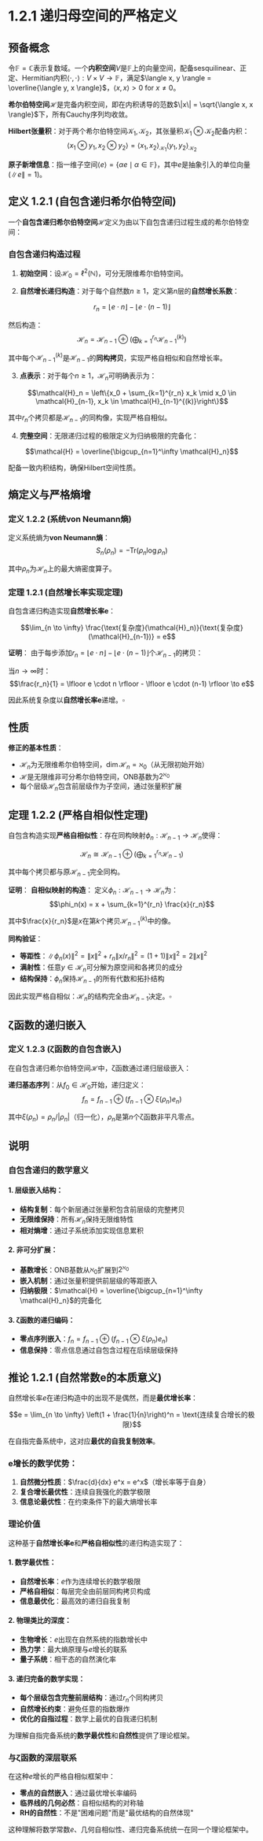 # 1.2.1 递归母空间的严格定义

## 预备概念

令$\mathbb{F} = \mathbb{C}$表示复数域。一个**内积空间**$V$是$\mathbb{F}$上的向量空间，配备sesquilinear、正定、Hermitian内积$\langle \cdot, \cdot \rangle: V \times V \to \mathbb{F}$，满足$\langle x, y \rangle = \overline{\langle y, x \rangle}$，$\langle x, x \rangle > 0$ for $x \neq 0$。

**希尔伯特空间**$\mathcal{H}$是完备内积空间，即在内积诱导的范数$\|x\| = \sqrt{\langle x, x \rangle}$下，所有Cauchy序列均收敛。

**Hilbert张量积**：对于两个希尔伯特空间$\mathcal{K}_1, \mathcal{K}_2$，其张量积$\mathcal{K}_1 \otimes \mathcal{K}_2$配备内积：
$$\langle x_1 \otimes y_1, x_2 \otimes y_2 \rangle = \langle x_1, x_2 \rangle_{\mathcal{K}_1} \langle y_1, y_2 \rangle_{\mathcal{K}_2}$$

**原子新增信息**：指一维子空间$\langle e \rangle = \{\alpha e \mid \alpha \in \mathbb{F}\}$，其中$e$是抽象引入的单位向量($\|e\| = 1$)。

## 定义 1.2.1 (自包含递归希尔伯特空间)

一个**自包含递归希尔伯特空间**$\mathcal{H}$定义为由以下自包含递归过程生成的希尔伯特空间：

### 自包含递归构造过程

1. **初始空间**：设$\mathcal{H}_0 = \ell^2(\mathbb{N})$，可分无限维希尔伯特空间。

2. **自然增长递归构造**：对于每个自然数$n \geq 1$，定义第$n$层的**自然增长系数**：

$$r_n = \lfloor e \cdot n \rfloor - \lfloor e \cdot (n-1) \rfloor$$

然后构造：
$$\mathcal{H}_n = \mathcal{H}_{n-1} \oplus \left(\bigoplus_{k=1}^{r_n} \mathcal{H}_{n-1}^{(k)}\right)$$

其中每个$\mathcal{H}_{n-1}^{(k)}$是$\mathcal{H}_{n-1}$的**同构拷贝**，实现严格自相似和自然增长率。

3. **点表示**：对于每个$n \geq 1$，$\mathcal{H}_n$可明确表示为：

$$\mathcal{H}_n = \left\{x_0 + \sum_{k=1}^{r_n} x_k \mid x_0 \in \mathcal{H}_{n-1}, x_k \in \mathcal{H}_{n-1}^{(k)}\right\}$$

其中$r_n$个拷贝都是$\mathcal{H}_{n-1}$的同构像，实现严格自相似。

4. **完整空间**：无限递归过程的极限定义为归纳极限的完备化：

$$\mathcal{H} = \overline{\bigcup_{n=1}^\infty \mathcal{H}_n}$$

配备一致内积结构，确保Hilbert空间性质。

## 熵定义与严格熵增

### 定义 1.2.2 (系统von Neumann熵)

定义系统熵为**von Neumann熵**：
$$S_n(\rho_n) = -\text{Tr}(\rho_n \log \rho_n)$$

其中$\rho_n$为$\mathcal{H}_n$上的最大熵密度算子。

### 定理 1.2.1 (自然增长率实现定理)

自包含递归构造实现**自然增长率e**：

$$\lim_{n \to \infty} \frac{\text{复杂度}(\mathcal{H}_n)}{\text{复杂度}(\mathcal{H}_{n-1})} = e$$

**证明**：
由于每步添加$r_n = \lfloor e \cdot n \rfloor - \lfloor e \cdot (n-1) \rfloor$个$\mathcal{H}_{n-1}$的拷贝：

当$n \to \infty$时：
$$\frac{r_n}{1} = \lfloor e \cdot n \rfloor - \lfloor e \cdot (n-1) \rfloor \to e$$

因此系统复杂度以**自然增长率e**递增。$\square$

## 性质

**修正的基本性质**：
- $\mathcal{H}_n$为无限维希尔伯特空间，$\dim \mathcal{H}_n = \aleph_0$（从无限初始开始）
- $\mathcal{H}$是无限维非可分希尔伯特空间，ONB基数为$2^{\aleph_0}$
- 每个层级$\mathcal{H}_n$包含前层级作为子空间，通过张量积扩展

## 定理 1.2.2 (严格自相似性定理)

自包含构造实现**严格自相似性**：存在同构映射$\phi_n: \mathcal{H}_{n-1} \to \mathcal{H}_n$使得：

$$\mathcal{H}_n \cong \mathcal{H}_{n-1} \oplus \left(\bigoplus_{k=1}^{r_n} \mathcal{H}_{n-1}\right)$$

其中每个拷贝都与原$\mathcal{H}_{n-1}$完全同构。

**证明**：
**自相似映射的构造**：
定义$\phi_n: \mathcal{H}_{n-1} \to \mathcal{H}_n$为：
$$\phi_n(x) = x + \sum_{k=1}^{r_n} \frac{x}{r_n}$$

其中$\frac{x}{r_n}$是$x$在第$k$个拷贝$\mathcal{H}_{n-1}^{(k)}$中的像。

**同构验证**：
- **等距性**：$\|\phi_n(x)\|^2 = \|x\|^2 + r_n \|x/r_n\|^2 = (1 + 1)\|x\|^2 = 2\|x\|^2$
- **满射性**：任意$y \in \mathcal{H}_n$可分解为原空间和各拷贝的成分
- **结构保持**：$\phi_n$保持$\mathcal{H}_{n-1}$的所有代数和拓扑结构

因此实现严格自相似：$\mathcal{H}_n$的结构完全由$\mathcal{H}_{n-1}$决定。$\square$

## ζ函数的递归嵌入

### 定义 1.2.3 (ζ函数的自包含嵌入)

在自包含递归希尔伯特空间$\mathcal{H}$中，ζ函数通过递归层级嵌入：

**递归基态序列**：从$f_0 \in \mathcal{H}_0$开始，递归定义：
$$f_n = f_{n-1} \oplus (f_{n-1} \otimes \xi(\rho_n) e_n)$$

其中$\xi(\rho_n) = \rho_n / |\rho_n|$（归一化），$\rho_n$是第$n$个ζ函数非平凡零点。

## 说明

### **自包含递归的数学意义**

#### **1. 层级嵌入结构**：
- **结构复制**：每个新层通过张量积包含前层级的完整拷贝
- **无限维保持**：所有$\mathcal{H}_n$保持无限维特性
- **相对熵增**：通过子系统添加实现信息累积

#### **2. 非可分扩展**：
- **基数增长**：ONB基数从$\aleph_0$扩展到$2^{\aleph_0}$
- **嵌入机制**：通过张量积提供前层级的等距嵌入
- **归纳极限**：$\mathcal{H} = \overline{\bigcup_{n=1}^\infty \mathcal{H}_n}$的完备化

#### **3. ζ函数的递归编码**：
- **零点序列嵌入**：$f_n = f_{n-1} \oplus (f_{n-1} \otimes \xi(\rho_n) e_n)$
- **信息保持**：零点信息通过自包含过程在后续层级保持

## 推论 1.2.1 (自然常数e的本质意义)

自然增长率$e$在递归构造中的出现不是偶然，而是**最优增长率**：

$$e = \lim_{n \to \infty} \left(1 + \frac{1}{n}\right)^n = \text{连续复合增长的极限}$$

在自指完备系统中，这对应**最优的自我复制效率**。

### **e增长的数学优势**：

1. **自然微分性质**：$\frac{d}{dx} e^x = e^x$（增长率等于自身）
2. **复合增长最优性**：连续自我强化的数学极限
3. **信息论最优性**：在约束条件下的最大熵增长率

### **理论价值**

这种基于**自然增长率e**和**严格自相似性**的递归构造实现了：

#### **1. 数学最优性**：
- **自然增长率**：$e$作为连续增长的数学极限
- **严格自相似**：每层完全由前层同构拷贝构成
- **信息最优化**：最高效的递归自我复制

#### **2. 物理类比的深度**：
- **生物增长**：$e$出现在自然系统的指数增长中
- **热力学**：最大熵原理与$e$增长的联系
- **量子系统**：相干态的自然演化率

#### **3. 递归完备的数学实现**：
- **每个层级包含完整前层结构**：通过$r_n$个同构拷贝
- **自然增长约束**：避免任意的指数爆炸
- **优化的自指过程**：数学上最优的自我递归机制

为理解自指完备系统的**数学最优性**和**自然性**提供了理论框架。

### **与ζ函数的深层联系**

在这种$e$增长的严格自相似框架中：
- **零点的自然嵌入**：通过最优增长率编码
- **临界线的几何必然**：自相似结构的对称轴
- **RH的自然性**：不是"困难问题"而是"最优结构的自然体现"

这种理解将数学常数$e$、几何自相似性、递归完备系统统一在同一个理论框架中。